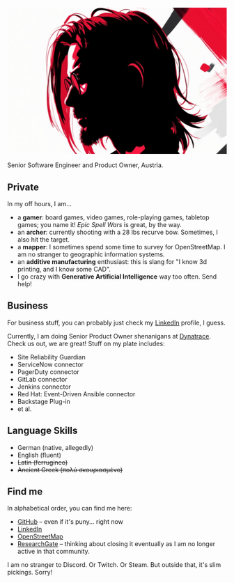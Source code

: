 ![Me](img/profile.jpg)

Senior Software Engineer and Product Owner, Austria.

## Private

In my off hours, I am…
- a **gamer**: board games, video games, role-playing games, tabletop games; you name it!
               *Epic Spell Wars* is great, by the way.
- an **archer**: currently shooting with a 28 lbs recurve bow. Sometimes, I also hit the target.
- a **mapper**: I sometimes spend some time to survey for OpenStreetMap.
                I am no stranger to geographic information systems.
- an **additive manufacturing** enthusiast: this is slang for "I know 3d printing, and I know some CAD".
- I go crazy with **Generative Artificial Intelligence** way too often. Send help!

## Business

For business stuff, you can probably just check my [LinkedIn] profile, I guess.

Currently, I am doing Senior Product Owner shenanigans at [Dynatrace].
Check us out, we are great!
Stuff on my plate includes:

- Site Reliability Guardian
- ServiceNow connector
- PagerDuty connector
- GitLab connector
- Jenkins connector
- Red Hat: Event-Driven Ansible connector
- Backstage Plug-in
- et al.

## Language Skills

- German (native, allegedly)
- English (fluent)
- ~~Latin (ferrugineo)~~
- ~~Ancient Greek (πολύ σκουριασμένο)~~

## Find me

In alphabetical order, you can find me here:

- [GitHub] – even if it's puny… right now
- [LinkedIn]
- [OpenStreetMap]
- [ResearchGate] – thinking about closing it eventually as I am no longer active in that community.

I am no stranger to Discord.
Or Twitch.
Or Steam.
But outside that, it's slim pickings. Sorry!

[GitHub]: https://github.com/MrManny
[LinkedIn]: https://www.linkedin.com/in/manuel-w-a54850235/
[OpenStreetMap]: https://www.openstreetmap.org/user/MrManny
[ResearchGate]: https://www.researchgate.net/profile/Manuel-Warum
[Dynatrace]: https://www.dynatrace.com/
